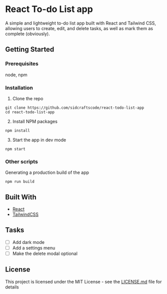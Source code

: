 # React To-do List app

A simple and lightweight to-do list app built with React and Tailwind CSS, allowing users to create, edit, and delete tasks, as well as mark them as complete (obviously).

## Getting Started
### Prerequisites
node, npm

### Installation
1. Clone the repo 
```
git clone https://github.com/sidcraftscode/react-todo-list-app
cd react-todo-list-app
```

2. Install NPM packages
```
npm install
```

3. Start the app in dev mode
```
npm start
```

### Other scripts
Generating a production build of the app
```
npm run build
```

## Built With

* [React](https://react.dev)
* [TailwindCSS](https://tailwindcss.com)

## Tasks
- [ ] Add dark mode
- [ ] Add a settings menu
- [ ] Make the delete modal optional

## License

This project is licensed under the MIT License - see the [LICENSE.md](LICENSE.md) file for details

